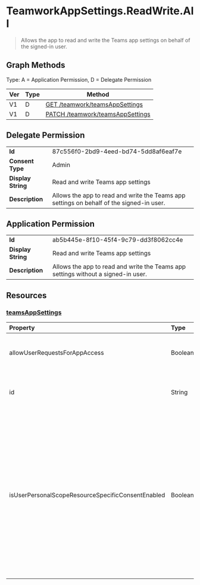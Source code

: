 # TeamworkAppSettings.ReadWrite.All

> Allows the app to read and write the Teams app settings on behalf of the signed-in user.
## Graph Methods

Type: A = Application Permission, D = Delegate Permission

|Ver|Type|Method|
|-------|----|------|
|V1|D|[GET /teamwork/teamsAppSettings](https://docs.microsoft.com/graph/api/teamsappsettings-get?view=graph-rest-1.0&tabs=http)|
|V1|D|[PATCH /teamwork/teamsAppSettings](https://docs.microsoft.com/graph/api/teamsappsettings-update?view=graph-rest-1.0&tabs=http)|
## Delegate Permission
|||
|-|-|
|**Id**|87c556f0-2bd9-4eed-bd74-5dd8af6eaf7e|
|**Consent Type**|Admin|
|**Display String**|Read and write Teams app settings|
|**Description**|Allows the app to read and write the Teams app settings on behalf of the signed-in user.|
## Application Permission
|||
|-|-|
|**Id**|ab5b445e-8f10-45f4-9c79-dd3f8062cc4e|
|**Display String**|Read and write Teams app settings|
|**Description**|Allows the app to read and write the Teams app settings without a signed-in user.|
## Resources
### [teamsAppSettings ](https://docs.microsoft.com/graph/api/resources/teamsappsettings?view=graph-rest-1.0&tabs=http)
|Property|Type|Description|
|:---|:---|:---|
|allowUserRequestsForAppAccess|Boolean|Indicates whether users are allowed to request access to the unavailable Teams apps.|
|id|String|Unique identifier for the **teamsAppSettings** object. Inherited from entity.|
|isUserPersonalScopeResourceSpecificConsentEnabled|Boolean|Indicates whether resource-specific consent for personal scope in Teams apps is enabled for the tenant. `True` indicates that Teams apps that are allowed in the tenant and require resource-specific permissions can be installed in the personal scope. `False` blocks the installation of any Teams app that requires resource-specific permissions in the personal scope.|
